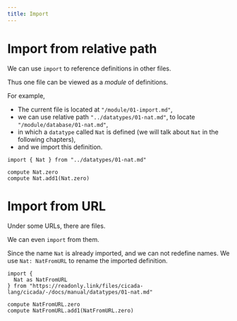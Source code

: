 ```yaml
---
title: Import
---
```


# Import from relative path

We can use `import` to reference definitions in other files.

Thus one file can be viewed as a _module_ of definitions.

For example,

- The current file is located at `"/module/01-import.md"`,
- we can use relative path `"../datatypes/01-nat.md"`,
  to locate `"/module/database/01-nat.md"`,
- in which a `datatype` called `Nat` is defined
  (we will talk about `Nat` in the following chapters),
- and we import this definition.

```cicada
import { Nat } from "../datatypes/01-nat.md"

compute Nat.zero
compute Nat.add1(Nat.zero)
```

# Import from URL

Under some URLs, there are files.

We can even `import` from them.

Since the name `Nat` is already imported, and we can not redefine names.
We use `Nat: NatFromURL` to rename the imported definition.

```cicada
import {
  Nat as NatFromURL
} from "https://readonly.link/files/cicada-lang/cicada/-/docs/manual/datatypes/01-nat.md"

compute NatFromURL.zero
compute NatFromURL.add1(NatFromURL.zero)
```

